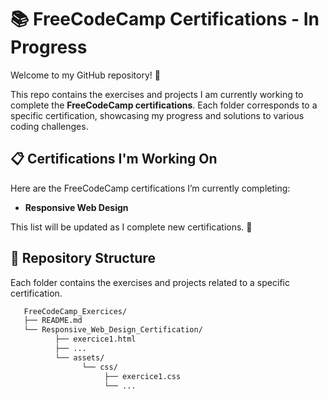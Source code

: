 
# 📚 FreeCodeCamp Certifications - In Progress  

Welcome to my GitHub repository! 👋  

This repo contains the exercises and projects I am currently working to complete the **FreeCodeCamp certifications**. Each folder corresponds to a specific certification, showcasing my progress and solutions to various coding challenges.  

## 📋 Certifications I'm Working On  

Here are the FreeCodeCamp certifications I’m currently completing:  

- **Responsive Web Design** 

This list will be updated as I complete new certifications. 🚀  

## 📁 Repository Structure  

Each folder contains the exercises and projects related to a specific certification.  

 ```bash
    FreeCodeCamp_Exercices/ 
    ├── README.md
    └── Responsive_Web_Design_Certification/
           ├── exercice1.html
           ├── ...
           └── assets/
                 └── css/
                      ├── exercice1.css 
                      └── ...
```